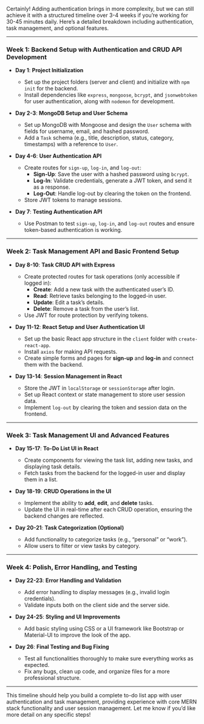 Certainly! Adding authentication brings in more complexity, but we can still achieve it with a structured timeline over 3-4 weeks if you’re working for 30-45 minutes daily. Here’s a detailed breakdown including authentication, task management, and optional features.

---

### **Week 1: Backend Setup with Authentication and CRUD API Development**

- **Day 1**: **Project Initialization**
   - Set up the project folders (server and client) and initialize with `npm init` for the backend.
   - Install dependencies like `express`, `mongoose`, `bcrypt`, and `jsonwebtoken` for user authentication, along with `nodemon` for development.

- **Day 2-3**: **MongoDB Setup and User Schema**
   - Set up MongoDB with Mongoose and design the `User` schema with fields for username, email, and hashed password.
   - Add a `Task` schema (e.g., title, description, status, category, timestamps) with a reference to `User`.

- **Day 4-6**: **User Authentication API**
   - Create routes for `sign-up`, `log-in`, and `log-out`:
      - **Sign-Up**: Save the user with a hashed password using `bcrypt`.
      - **Log-In**: Validate credentials, generate a JWT token, and send it as a response.
      - **Log-Out**: Handle log-out by clearing the token on the frontend.
   - Store JWT tokens to manage sessions.

- **Day 7**: **Testing Authentication API**
   - Use Postman to test `sign-up`, `log-in`, and `log-out` routes and ensure token-based authentication is working.

---

### **Week 2: Task Management API and Basic Frontend Setup**

- **Day 8-10**: **Task CRUD API with Express**
   - Create protected routes for task operations (only accessible if logged in):
      - **Create**: Add a new task with the authenticated user’s ID.
      - **Read**: Retrieve tasks belonging to the logged-in user.
      - **Update**: Edit a task’s details.
      - **Delete**: Remove a task from the user’s list.
   - Use JWT for route protection by verifying tokens.

- **Day 11-12**: **React Setup and User Authentication UI**
   - Set up the basic React app structure in the `client` folder with `create-react-app`.
   - Install `axios` for making API requests.
   - Create simple forms and pages for **sign-up** and **log-in** and connect them with the backend.

- **Day 13-14**: **Session Management in React**
   - Store the JWT in `localStorage` or `sessionStorage` after login.
   - Set up React context or state management to store user session data.
   - Implement `log-out` by clearing the token and session data on the frontend.

---

### **Week 3: Task Management UI and Advanced Features**

- **Day 15-17**: **To-Do List UI in React**
   - Create components for viewing the task list, adding new tasks, and displaying task details.
   - Fetch tasks from the backend for the logged-in user and display them in a list.

- **Day 18-19**: **CRUD Operations in the UI**
   - Implement the ability to **add**, **edit**, and **delete** tasks.
   - Update the UI in real-time after each CRUD operation, ensuring the backend changes are reflected.

- **Day 20-21**: **Task Categorization (Optional)**
   - Add functionality to categorize tasks (e.g., “personal” or “work”).
   - Allow users to filter or view tasks by category.

---

### **Week 4: Polish, Error Handling, and Testing**

- **Day 22-23**: **Error Handling and Validation**
   - Add error handling to display messages (e.g., invalid login credentials).
   - Validate inputs both on the client side and the server side.

- **Day 24-25**: **Styling and UI Improvements**
   - Add basic styling using CSS or a UI framework like Bootstrap or Material-UI to improve the look of the app.

- **Day 26**: **Final Testing and Bug Fixing**
   - Test all functionalities thoroughly to make sure everything works as expected.
   - Fix any bugs, clean up code, and organize files for a more professional structure.

---

This timeline should help you build a complete to-do list app with user authentication and task management, providing experience with core MERN stack functionality and user session management. Let me know if you’d like more detail on any specific steps!